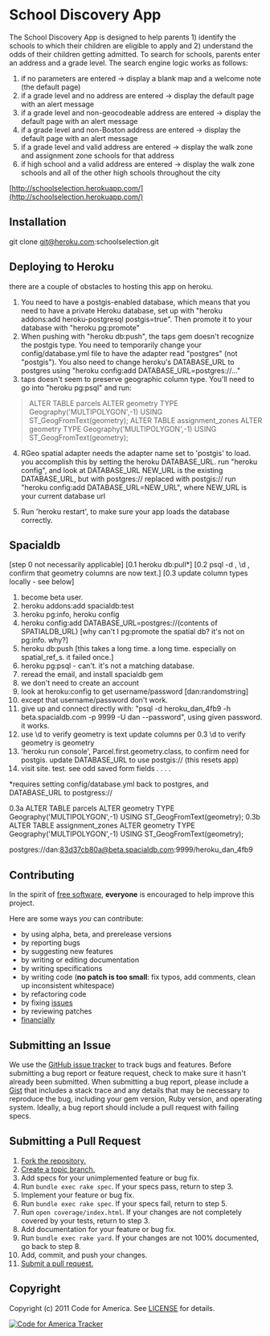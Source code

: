 # School Discovery App
The School Discovery App is designed to help parents 1) identify the schools to
which their children are eligible to apply and 2) understand the odds of their
children getting admitted. To search for schools, parents enter an address and
a grade level.  The search engine logic works as follows:

1. if no parameters are entered -> display a blank map and a welcome note (the default page)
2. if a grade level and no address are entered -> display the default page with an alert message
3. if a grade level and non-geocodeable address are entered -> display the default page with an alert message
4. if a grade level and non-Boston address are entered -> display the default page with an alert message
5. if a grade level and valid address are entered -> display the walk zone and assignment zone schools for that address
6. if high school and a valid address are entered -> display the walk zone schools and all of the other high schools throughout the city

[http://schoolselection.herokuapp.com/](http://schoolselection.herokuapp.com/)

## Installation
  git clone git@heroku.com:schoolselection.git


## Deploying to Heroku
there are a couple of obstacles to hosting this app on heroku.

1) You need to have a postgis-enabled database, which means that you need to have a private Heroku database, set up with "heroku addons:add heroku-postgresql postgis=true". Then promote it to your database with "heroku pg:promote"
2) When pushing with "heroku db:push", the taps gem doesn't recognize the postgis type. You need to temporarily change your config/database.yml file to have the adapter read "postgres" (not "postgis"). You also need to change heroku's DATABASE_URL to postgres using "heroku config:add DATABASE_URL=postgres://..."
3) taps doesn't seem to preserve geographic column type. You'll need to go into "heroku pg:psql" and run:
> ALTER TABLE parcels ALTER geometry TYPE Geography('MULTIPOLYGON',-1) USING ST_GeogFromText(geometry);
> ALTER TABLE assignment_zones ALTER geometry TYPE Geography('MULTIPOLYGON',-1) USING ST_GeogFromText(geometry);

4. RGeo spatial adapter needs the adapter name set to 'postgis' to load. you accomplish this by setting the heroku DATABASE_URL.
run "heroku config", and look at DATABASE_URL
NEW_URL is the existing DATABASE_URL, but with postgres:// replaced with postgis://
run "heroku config:add DATABASE_URL=NEW_URL", where NEW_URL is your current database url

5. Run 'heroku restart', to make sure your app loads the database correctly.

## Spacialdb

[step 0 not necessarily applicable]
[0.1 heroku db:pull*]
[0.2 psql -d <databasename>, \d <table name>, confirm that geometry columns are now text.]
[0.3 update column types locally - see below]

1. become beta user.
2. heroku addons:add spacialdb:test
3. heroku pg:info, heroku config
4. heroku config:add DATABASE_URL=postgres://(contents of SPATIALDB_URL)
  [why can't I pg:promote the spatial db? it's not on pg:info. why?]
5. heroku db:push
  [this takes a long time. a long time. especially on spatial_ref_s. it failed once.]
6. heroku pg:psql - can't. it's not a matching database.
7. reread the email, and install spacialdb gem
8. we don't need to create an account
9. look at heroku:config to get username/password [dan:randomstring]
10. except that username/password don't work.
11. give up and connect directly with:
    "psql -d heroku_dan_4fb9 -h beta.spacialdb.com -p 9999 -U dan --password", using given password.
    it works.
12. use \d <tablename> to verify geometry is text
    update columns per 0.3
    \d <tablename> to verify geometry is geometry
13. 'heroku run console', Parcel.first.geometry.class, to confirm need for postgis.
    update DATABASE_URL to use postgis:// (this resets app)
14. visit site. test. see odd saved form fields . . . .

*requires setting config/database.yml back to postgres, and DATABASE_URL to postgress://

0.3a ALTER TABLE parcels ALTER geometry TYPE Geography('MULTIPOLYGON',-1) USING ST_GeogFromText(geometry);
0.3b ALTER TABLE assignment_zones ALTER geometry TYPE Geography('MULTIPOLYGON',-1) USING ST_GeogFromText(geometry);

postgres://dan:83d37cb80a@beta.spacialdb.com:9999/heroku_dan_4fb9

## Contributing
In the spirit of [free software][free-sw], **everyone** is encouraged to help improve
this project.

[free-sw]: http://www.fsf.org/licensing/essays/free-sw.html

Here are some ways *you* can contribute:

* by using alpha, beta, and prerelease versions
* by reporting bugs
* by suggesting new features
* by writing or editing documentation
* by writing specifications
* by writing code (**no patch is too small**: fix typos, add comments, clean up
  inconsistent whitespace)
* by refactoring code
* by fixing [issues][]
* by reviewing patches
* [financially][]

[issues]: https://github.com/codeforamerica/schoolselection/issues
[financially]: https://secure.codeforamerica.org/page/contribute

## Submitting an Issue
We use the [GitHub issue tracker][issues] to track bugs and features. Before
submitting a bug report or feature request, check to make sure it hasn't
already been submitted. When submitting a bug report, please include a [Gist][]
that includes a stack trace and any details that may be necessary to reproduce
the bug, including your gem version, Ruby version, and operating system.
Ideally, a bug report should include a pull request with failing specs.

[gist]: https://gist.github.com/

## Submitting a Pull Request
1. [Fork the repository.][fork]
2. [Create a topic branch.][branch]
3. Add specs for your unimplemented feature or bug fix.
4. Run `bundle exec rake spec`. If your specs pass, return to step 3.
5. Implement your feature or bug fix.
6. Run `bundle exec rake spec`. If your specs fail, return to step 5.
7. Run `open coverage/index.html`. If your changes are not completely covered
   by your tests, return to step 3.
8. Add documentation for your feature or bug fix.
9. Run `bundle exec rake yard`. If your changes are not 100% documented, go
   back to step 8.
10. Add, commit, and push your changes.
11. [Submit a pull request.][pr]

[fork]: http://help.github.com/fork-a-repo/
[branch]: http://learn.github.com/p/branching.html
[pr]: http://help.github.com/send-pull-requests/

## Copyright
Copyright (c) 2011 Code for America. See [LICENSE][] for details.

[license]: https://github.com/codeforamerica/schoolselection/blob/master/LICENSE.md

[![Code for America Tracker](http://stats.codeforamerica.org/codeforamerica/schoolselection.png)](http://stats.codeforamerica.org/projects/schoolselection)
